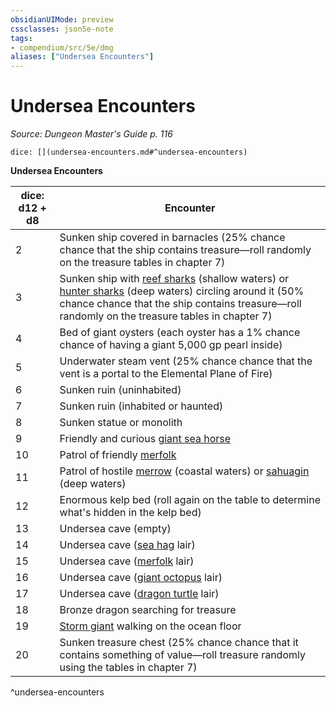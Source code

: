 ```yaml
---
obsidianUIMode: preview
cssclasses: json5e-note
tags:
- compendium/src/5e/dmg
aliases: ["Undersea Encounters"]
---
```

# Undersea Encounters
*Source: Dungeon Master's Guide p. 116* 

`dice: [](undersea-encounters.md#^undersea-encounters)`

**Undersea Encounters**

| dice: d12 + d8 | Encounter |
|----------------|-----------|
| 2 | Sunken ship covered in barnacles (25% chance chance that the ship contains treasure—roll randomly on the treasure tables in chapter 7) |
| 3 | Sunken ship with [reef sharks](4-Resources/Compendium/bestiary/beast/reef-shark.md) (shallow waters) or [hunter sharks](4-Resources/Compendium/bestiary/beast/hunter-shark.md) (deep waters) circling around it (50% chance chance that the ship contains treasure—roll randomly on the treasure tables in chapter 7) |
| 4 | Bed of giant oysters (each oyster has a 1% chance chance of having a giant 5,000 gp pearl inside) |
| 5 | Underwater steam vent (25% chance chance that the vent is a portal to the Elemental Plane of Fire) |
| 6 | Sunken ruin (uninhabited) |
| 7 | Sunken ruin (inhabited or haunted) |
| 8 | Sunken statue or monolith |
| 9 | Friendly and curious [giant sea horse](4-Resources/Compendium/bestiary/beast/giant-sea-horse.md) |
| 10 | Patrol of friendly [merfolk](4-Resources/Compendium/bestiary/humanoid/merfolk.md) |
| 11 | Patrol of hostile [merrow](4-Resources/Compendium/bestiary/monstrosity/merrow.md) (coastal waters) or [sahuagin](4-Resources/Compendium/bestiary/humanoid/sahuagin.md) (deep waters) |
| 12 | Enormous kelp bed (roll again on the table to determine what's hidden in the kelp bed) |
| 13 | Undersea cave (empty) |
| 14 | Undersea cave ([sea hag](4-Resources/Compendium/bestiary/fey/sea-hag.md) lair) |
| 15 | Undersea cave ([merfolk](4-Resources/Compendium/bestiary/humanoid/merfolk.md) lair) |
| 16 | Undersea cave ([giant octopus](4-Resources/Compendium/bestiary/beast/giant-octopus.md) lair) |
| 17 | Undersea cave ([dragon turtle](4-Resources/Compendium/bestiary/dragon/dragon-turtle.md) lair) |
| 18 | Bronze dragon searching for treasure |
| 19 | [Storm giant](4-Resources/Compendium/bestiary/giant/storm-giant.md) walking on the ocean floor |
| 20 | Sunken treasure chest (25% chance chance that it contains something of value—roll treasure randomly using the tables in chapter 7) |
^undersea-encounters